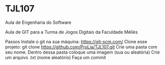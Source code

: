 # TJL107
Aula de Engenharia do Software 

Aula de GIT para a Turma de Jogos Digitais da Faculdade Méliès

Passos
Instale o git na sua máquina: https://git-scm.com/
Clone esse projeto: git clone https://github.com/ProLia/TJL107.git
Crie uma pasta com seu nome.
Dentro dessa pasta coloque uma imagem (sua ou aleatória)
Crie um arquivo .txt (nome aleatório)
Faça um commit
